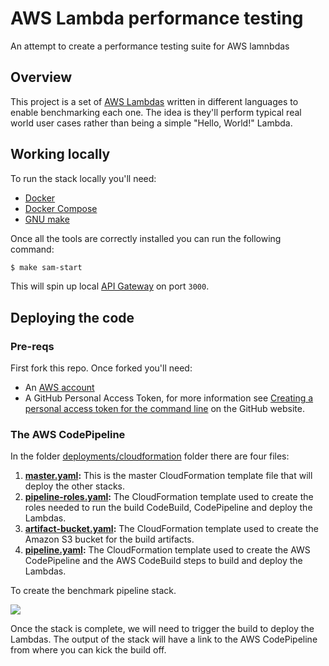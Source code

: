 # AWS Lambda performance testing

An attempt to create a performance testing suite for AWS lamnbdas

## Overview

This project is a set of [AWS Lambdas](https://aws.amazon.com/lambda/) written in different languages to enable benchmarking each one.
The idea is they'll perform typical real world user cases rather than being a simple "Hello, World!" Lambda.


## Working locally

To run the stack locally you'll need:

* [Docker](https://www.docker.com/)
* [Docker Compose](https://docs.docker.com/compose/)
* [GNU make](https://www.gnu.org/software/make/manual/make.html)

Once all the tools are correctly installed you can run the following command:

```sh
$ make sam-start
```

This will spin up local [API Gateway](https://aws.amazon.com/api-gateway/) on port `3000`.


## Deploying the code

### Pre-reqs
First fork this repo. Once forked you'll need: 

* An [AWS account](https://aws.amazon.com/account/)
* A GitHub Personal Access Token, for more information see [Creating a personal access token for the command line](https://help.github.com/articles/creating-an-access-token-for-command-line-use/) on the GitHub website.

### The AWS CodePipeline
In the folder [deployments/cloudformation](deployments/cloudformation/) folder there are four files:

1. **[master.yaml](deployments/cloudformation/master.yaml):** This is the master CloudFormation template file that will deploy the other stacks.
2. **[pipeline-roles.yaml](deployments/cloudformation/pipeline-roles.yaml):** The CloudFormation template used to create the roles needed to run the build CodeBuild, CodePipeline and deploy the Lambdas.
3. **[artifact-bucket.yaml](deployments/cloudformation/artifact-bucket.yaml):** The CloudFormation template used to create the Amazon S3 bucket for the build artifacts.
4. **[pipeline.yaml](deployments/cloudformation/pipeline.yaml):** The CloudFormation template used to create the AWS CodePipeline and the AWS CodeBuild steps to build and deploy the Lambdas.

To create the benchmark pipeline stack.

[<img src="https://s3.amazonaws.com/cloudformation-examples/cloudformation-launch-stack.png">](https://console.aws.amazon.com/cloudformation/home?region=eu-west-1#/stacks/new?stackName=lambda-benchmark&templateURL=https://s3.amazonaws.com/aws-lambda-benchmark/master.yaml)

Once the stack is complete, we will need to trigger the build to deploy the Lambdas.
The output of the stack will have a link to the AWS CodePipeline from where you can kick the build off.
